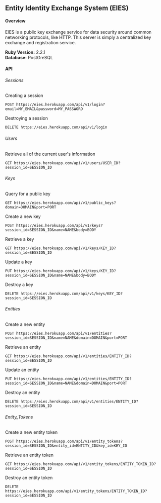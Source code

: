 ## Entity Identity Exchange System (EIES)

#### Overview

EIES is a public key exchange service for data security around common
networking protocols, like HTTP. This server is simply a centralized key
exchange and registration service.

**Ruby Version:** 2.2.1  
**Database:** PostGreSQL

#### API
###### Sessions
Creating a session
  ```
  POST https://eies.herokuapp.com/api/v1/login?email=MY_EMAIL&password=MY_PASSWORD
  ```
Destroying a session
  ```
  DELETE https://eies.herokuapp.com/api/v1/login
  ```

###### Users
Retrieve all of the current user's information
  ```
  GET https://eies.herokuapp.com/api/v1/users/USER_ID?session_id=SESSION_ID
  ```

###### Keys
Query for a public key
  ```
  GET https://eies.herokuapp.com/api/v1/public_keys?domain=DOMAIN&port=PORT
  ```
Create a new key
  ```
  POST https://eies.herokuapp.com/api/v1/keys?session_id=SESSION_ID&name=NAME&body=BODY
  ```
Retrieve a key
  ```
  GET https://eies.herokuapp.com/api/v1/keys/KEY_ID?session_id=SESSION_ID
  ```
Update a key
  ```
  PUT https://eies.herokuapp.com/api/v1/keys/KEY_ID?session_id=SESSION_ID&name=NAME&body=BODY
  ```
Destroy a key
  ```
  DELETE https://eies.herokuapp.com/api/v1/keys/KEY_ID?session_id=SESSION_ID
  ```

###### Entities
Create a new entity
  ```
  POST https://eies.herokuapp.com/api/v1/entities?session_id=SESSION_ID&name=NAME&domain=DOMAIN&port=PORT
  ```
Retrieve an entity
  ```
  GET https://eies.herokuapp.com/api/v1/entities/ENTITY_ID?session_id=SESSION_ID
  ```
Update an entity
  ```
  PUT https://eies.herokuapp.com/api/v1/entities/ENTITY_ID?session_id=SESSION_ID&name=NAME&domain=DOMAIN&port=PORT
  ```
Destroy an entity
  ```
  DELETE https://eies.herokuapp.com/api/v1/entities/ENTITY_ID?session_id=SESSION_ID
  ```

###### Entity_Tokens
Create a new entity token
  ```
  POST https://eies.herokuapp.com/api/v1/entity_tokens?session_id=SESSION_ID&entity_id=ENTITY_ID&key_id=KEY_ID
  ```
Retrieve an entity token
  ```
  GET https://eies.herokuapp.com/api/v1/entity_tokens/ENTITY_TOKEN_ID?session_id=SESSION_ID
  ```
Destroy an entity token
  ```
  DELETE https://eies.herokuapp.com/api/v1/entity_tokens/ENTITY_TOKEN_ID?session_id=SESSION_ID
  ```
